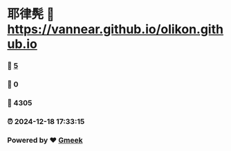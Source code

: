 # 耶律髡 :link: https://vannear.github.io/olikon.github.io 
### :page_facing_up: [5](https://vannear.github.io/olikon.github.io/tag.html) 
### :speech_balloon: 0 
### :hibiscus: 4305 
### :alarm_clock: 2024-12-18 17:33:15 
### Powered by :heart: [Gmeek](https://github.com/Meekdai/Gmeek)
